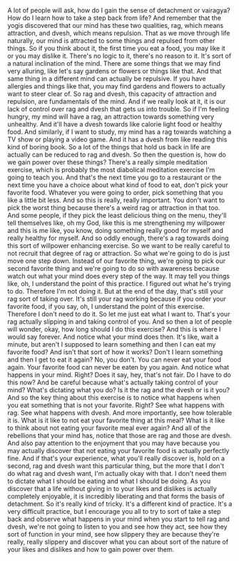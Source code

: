  A lot of people will ask, how do I gain the sense of detachment or vairagya? How do I learn how to take a step back from life? And remember that the yogis discovered that our mind has these two qualities, rag, which means attraction, and dvesh, which means repulsion. That as we move through life naturally, our mind is attracted to some things and repulsed from other things. So if you think about it, the first time you eat a food, you may like it or you may dislike it. There's no logic to it, there's no reason to it. It's sort of a natural inclination of the mind. There are some things that we may find very alluring, like let's say gardens or flowers or things like that. And that same thing in a different mind can actually be repulsive. If you have allergies and things like that, you may find gardens and flowers to actually want to steer clear of. So rag and dvesh, this capacity of attraction and repulsion, are fundamentals of the mind. And if we really look at it, it is our lack of control over rag and dvesh that gets us into trouble. So if I'm feeling hungry, my mind will have a rag, an attraction towards something very unhealthy. And it'll have a dvesh towards like calorie light food or healthy food. And similarly, if I want to study, my mind has a rag towards watching a TV show or playing a video game. And it has a dvesh from like reading this kind of boring book. So a lot of the things that hold us back in life are actually can be reduced to rag and dvesh. So then the question is, how do we gain power over these things? There's a really simple meditation exercise, which is probably the most diabolical meditation exercise I'm going to teach you. And that's the next time you go to a restaurant or the next time you have a choice about what kind of food to eat, don't pick your favorite food. Whatever you were going to order, pick something that you like a little bit less. And so this is really, really important. You don't want to pick the worst thing because there's a weird rag or attraction in that too. And some people, if they pick the least delicious thing on the menu, they'll tell themselves like, oh my God, like this is me strengthening my willpower and this is me like, you know, doing something really good for myself and really healthy for myself. And so oddly enough, there's a rag towards doing this sort of willpower enhancing exercise. So we want to be really careful to not recruit that degree of rag or attraction. So what we're going to do is just move one step down. Instead of our favorite thing, we're going to pick our second favorite thing and we're going to do so with awareness because watch out what your mind does every step of the way. It may tell you things like, oh, I understand the point of this practice. I figured out what he's trying to do. Therefore I'm not doing it. But at the end of the day, that's still your rag sort of taking over. It's still your rag working because if you order your favorite food, if you say, oh, I understand the point of this exercise. Therefore I don't need to do it. So let me just eat what I want to. That's your rag actually slipping in and taking control of you. And so then a lot of people will wonder, okay, how long should I do this exercise? And this is where I would say forever. And notice what your mind does then. It's like, wait a minute, but aren't I supposed to learn something and then I can eat my favorite food? And isn't that sort of how it works? Don't I learn something and then I get to eat it again? No, you don't. You can never eat your food again. Your favorite food can never be eaten by you again. And notice what happens in your mind. Right? Does it say, hey, that's not fair. Do I have to do this now? And be careful because what's actually taking control of your mind? What's dictating what you do? Is it the rag and the dvesh or is it you? And so the key thing about this exercise is to notice what happens when you eat something that is not your favorite. Right? See what happens with rag. See what happens with dvesh. And more importantly, see how tolerable it is. What is it like to not eat your favorite thing at this meal? What is it like to think about not eating your favorite meal ever again? And all of the rebellions that your mind has, notice that those are rag and those are dvesh. And also pay attention to the enjoyment that you may have because you may actually discover that not eating your favorite food is actually perfectly fine. And if that's your experience, what you'll really discover is, hold on a second, rag and dvesh want this particular thing, but the more that I don't do what rag and dvesh want, I'm actually okay with that. I don't need them to dictate what I should be eating and what I should be doing. As you discover that a life without giving in to your likes and dislikes is actually completely enjoyable, it is incredibly liberating and that forms the basis of detachment. So it's really kind of tricky. It's a different kind of practice. It's a very difficult practice, but I encourage you all to try to sort of take a step back and observe what happens in your mind when you start to tell rag and dvesh, we're not going to listen to you and see how they act, see how they sort of function in your mind, see how slippery they are because they're really, really slippery and discover what you can about sort of the nature of your likes and dislikes and how to gain power over them.
